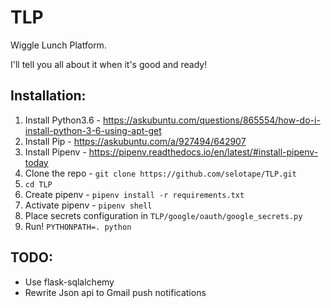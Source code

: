 # TLP
Wiggle Lunch Platform.

I'll tell you all about it when it's good and ready!

## Installation:


1. Install Python3.6 - https://askubuntu.com/questions/865554/how-do-i-install-python-3-6-using-apt-get
2. Install Pip - https://askubuntu.com/a/927494/642907 
3. Install Pipenv - https://pipenv.readthedocs.io/en/latest/#install-pipenv-today
4. Clone the repo - `git clone https://github.com/selotape/TLP.git` 
5. `cd TLP`
6. Create pipenv - `pipenv install -r requirements.txt`
6. Activate pipenv - `pipenv shell`
6. Place secrets configuration in `TLP/google/oauth/google_secrets.py`
7. Run! `PYTHONPATH=. python` 
 

## TODO:
* Use flask-sqlalchemy
* Rewrite Json api to Gmail push notifications